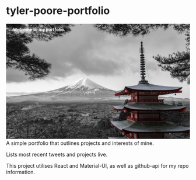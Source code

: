 # tyler-poore-portfolio
![Alt text](Portfolio-Landing.png?raw=true "Landing")
 A simple portfolio that outlines projects and interests of mine.

Lists most recent tweets and projects live.

This project utilises React and Material-UI, as well as github-api for my repo information.
